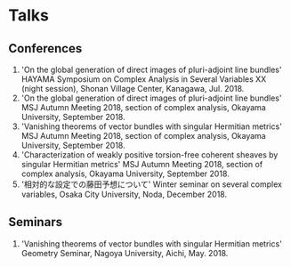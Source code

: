 
# **Talks**
## **Conferences**
1. 'On the global generation of direct images of pluri-adjoint line bundles' HAYAMA Symposium on Complex Analysis in Several Variables XX (night session), Shonan Village Center, Kanagawa, Jul. 2018.
2. 'On the global generation of direct images of pluri-adjoint line bundles' MSJ Autumn Meeting 2018, section of complex analysis, Okayama University, September 2018.
3. 'Vanishing theorems of vector bundles with singular Hermitian metrics' MSJ Autumn Meeting 2018, section of complex analysis, Okayama University, September 2018.
4. 'Characterization of weakly positive torsion-free coherent sheaves by singular Hermitian metrics' MSJ Autumn Meeting 2018, section of complex analysis, Okayama University, September 2018.
5. '相対的な設定での藤田予想について'  Winter seminar on several complex variables, Osaka City University, Noda, December 2018.

## **Seminars**
1.  'Vanishing theorems of vector bundles with singular Hermitian metrics'  Geometry Seminar, Nagoya University, Aichi, May. 2018.

